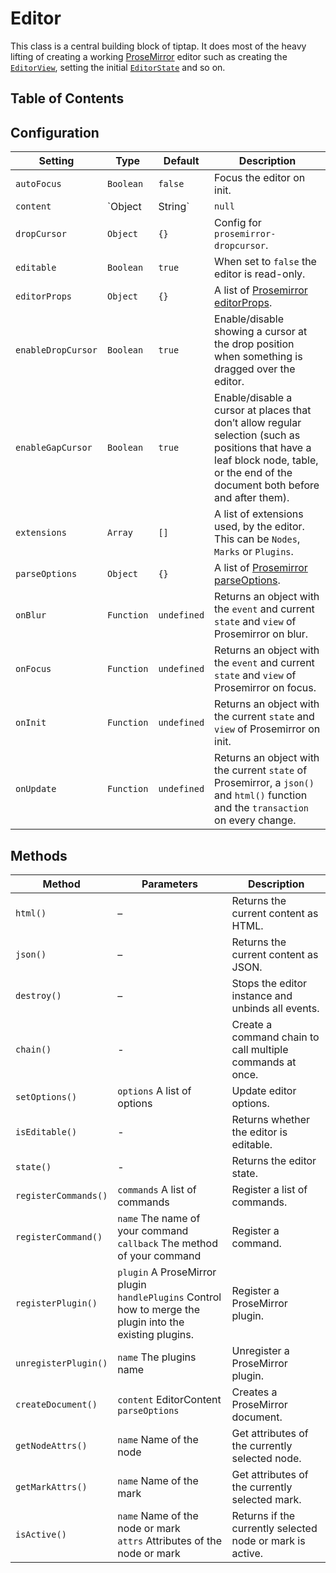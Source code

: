 # Editor
This class is a central building block of tiptap. It does most of the heavy lifting of creating a working  [ProseMirror](https://ProseMirror.net/) editor such as creating the [`EditorView`](https://ProseMirror.net/docs/ref/#view.EditorView), setting the initial [`EditorState`](https://ProseMirror.net/docs/ref/#state.Editor_State) and so on.

## Table of Contents

## Configuration
| Setting            | Type            | Default     | Description                                                                                                                                                                         |
| ------------------ | --------------- | ----------- | ----------------------------------------------------------------------------------------------------------------------------------------------------------------------------------- |
| `autoFocus`        | `Boolean`       | `false`     | Focus the editor on init.                                                                                                                                                           |
| `content`          | `Object|String` | `null`      | The editor state object used by Prosemirror. You can also pass HTML to the `content` slot. When used both, the `content` slot will be ignored.                                      |
| `dropCursor`       | `Object`        | `{}`        | Config for `prosemirror-dropcursor`.                                                                                                                                                |
| `editable`         | `Boolean`       | `true`      | When set to `false` the editor is read-only.                                                                                                                                        |
| `editorProps`      | `Object`        | `{}`        | A list of [Prosemirror editorProps](https://prosemirror.net/docs/ref/#view.EditorProps).                                                                                            |
| `enableDropCursor` | `Boolean`       | `true`      | Enable/disable showing a cursor at the drop position when something is dragged over the editor.                                                                                     |
| `enableGapCursor`  | `Boolean`       | `true`      | Enable/disable a cursor at places that don’t allow regular selection (such as positions that have a leaf block node, table, or the end of the document both before and after them). |
| `extensions`       | `Array`         | `[]`        | A list of extensions used, by the editor. This can be `Nodes`, `Marks` or `Plugins`.                                                                                                |
| `parseOptions`     | `Object`        | `{}`        | A list of [Prosemirror parseOptions](https://prosemirror.net/docs/ref/#model.ParseOptions).                                                                                         |
| `onBlur`           | `Function`      | `undefined` | Returns an object with the `event` and current `state` and `view` of Prosemirror on blur.                                                                                           |
| `onFocus`          | `Function`      | `undefined` | Returns an object with the `event` and current `state` and `view` of Prosemirror on focus.                                                                                          |
| `onInit`           | `Function`      | `undefined` | Returns an object with the current `state` and `view` of Prosemirror on init.                                                                                                       |
| `onUpdate`         | `Function`      | `undefined` | Returns an object with the current `state` of Prosemirror, a `json()` and `html()` function and the `transaction` on every change.                                                  |

## Methods
| Method               | Parameters                                                                                                  | Description                                               |
| -------------------- | ----------------------------------------------------------------------------------------------------------- | --------------------------------------------------------- |
| `html()`             | –                                                                                                           | Returns the current content as HTML.                      |
| `json()`             | –                                                                                                           | Returns the current content as JSON.                      |
| `destroy()`          | –                                                                                                           | Stops the editor instance and unbinds all events.         |
| `chain()`            | -                                                                                                           | Create a command chain to call multiple commands at once. |
| `setOptions()`       | `options` A list of options                                                                                 | Update editor options.                                    |
| `isEditable()`       | -                                                                                                           | Returns whether the editor is editable.                   |
| `state()`            | -                                                                                                           | Returns the editor state.                                 |
| `registerCommands()` | `commands` A list of commands                                                                               | Register a list of commands.                              |
| `registerCommand()`  | `name` The name of your command<br>`callback` The method of your command                                    | Register a command.                                       |
| `registerPlugin()`   | `plugin` A ProseMirror plugin<br>`handlePlugins` Control how to merge the plugin into the existing plugins. | Register a ProseMirror plugin.                            |
| `unregisterPlugin()` | `name` The plugins name                                                                                     | Unregister a ProseMirror plugin.                          |
| `createDocument()`   | `content` EditorContent<br>`parseOptions`                                                                   | Creates a ProseMirror document.                           |
| `getNodeAttrs()`     | `name` Name of the node                                                                                     | Get attributes of the currently selected node.            |
| `getMarkAttrs()`     | `name` Name of the mark                                                                                     | Get attributes of the currently selected mark.            |
| `isActive()`         | `name` Name of the node or mark<br>`attrs` Attributes of the node or mark                                   | Returns if the currently selected node or mark is active. |
